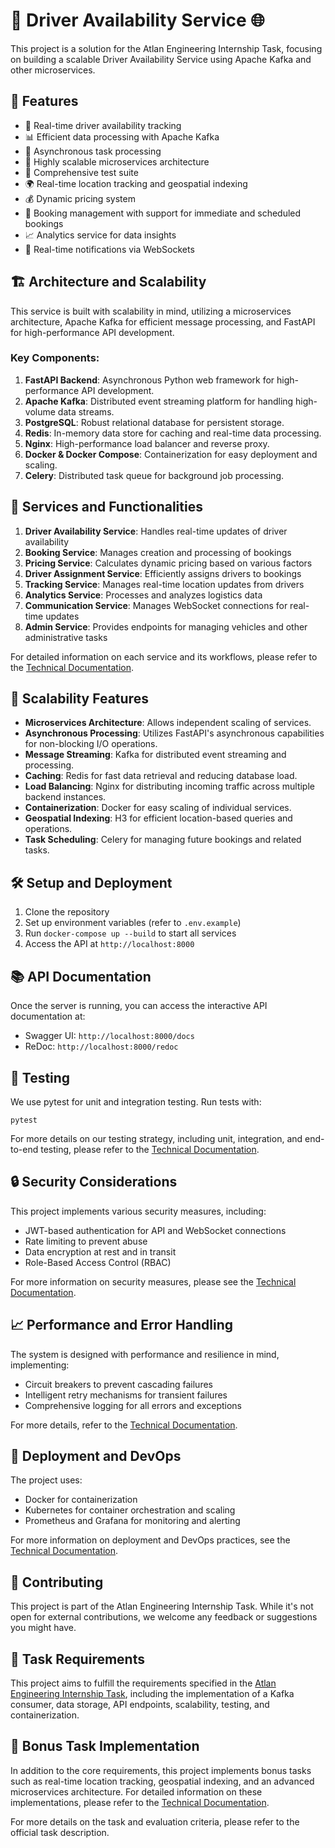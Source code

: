 # 🚚 Driver Availability Service 🌐

This project is a solution for the Atlan Engineering Internship Task, focusing on building a scalable Driver Availability Service using Apache Kafka and other microservices.

## 🌟 Features

- 🚗 Real-time driver availability tracking
- 📊 Efficient data processing with Apache Kafka
- 🔄 Asynchronous task processing
- 🚀 Highly scalable microservices architecture
- 🧪 Comprehensive test suite
- 🌍 Real-time location tracking and geospatial indexing
- 💰 Dynamic pricing system
- 📅 Booking management with support for immediate and scheduled bookings
- 📈 Analytics service for data insights
- 🔔 Real-time notifications via WebSockets

## 🏗️ Architecture and Scalability

This service is built with scalability in mind, utilizing a microservices architecture, Apache Kafka for efficient message processing, and FastAPI for high-performance API development.

### Key Components:

1. **FastAPI Backend**: Asynchronous Python web framework for high-performance API development.
2. **Apache Kafka**: Distributed event streaming platform for handling high-volume data streams.
3. **PostgreSQL**: Robust relational database for persistent storage.
4. **Redis**: In-memory data store for caching and real-time data processing.
5. **Nginx**: High-performance load balancer and reverse proxy.
6. **Docker & Docker Compose**: Containerization for easy deployment and scaling.
7. **Celery**: Distributed task queue for background job processing.

## 🔄 Services and Functionalities

1. **Driver Availability Service**: Handles real-time updates of driver availability
2. **Booking Service**: Manages creation and processing of bookings
3. **Pricing Service**: Calculates dynamic pricing based on various factors
4. **Driver Assignment Service**: Efficiently assigns drivers to bookings
5. **Tracking Service**: Manages real-time location updates from drivers
6. **Analytics Service**: Processes and analyzes logistics data
7. **Communication Service**: Manages WebSocket connections for real-time updates
8. **Admin Service**: Provides endpoints for managing vehicles and other administrative tasks

For detailed information on each service and its workflows, please refer to the [Technical Documentation](./documentation/documentation.md).

## 🚀 Scalability Features

- **Microservices Architecture**: Allows independent scaling of services.
- **Asynchronous Processing**: Utilizes FastAPI's asynchronous capabilities for non-blocking I/O operations.
- **Message Streaming**: Kafka for distributed event streaming and processing.
- **Caching**: Redis for fast data retrieval and reducing database load.
- **Load Balancing**: Nginx for distributing incoming traffic across multiple backend instances.
- **Containerization**: Docker for easy scaling of individual services.
- **Geospatial Indexing**: H3 for efficient location-based queries and operations.
- **Task Scheduling**: Celery for managing future bookings and related tasks.

## 🛠️ Setup and Deployment

1. Clone the repository
2. Set up environment variables (refer to `.env.example`)
3. Run `docker-compose up --build` to start all services
4. Access the API at `http://localhost:8000`

## 📚 API Documentation

Once the server is running, you can access the interactive API documentation at:

- Swagger UI: `http://localhost:8000/docs`
- ReDoc: `http://localhost:8000/redoc`

## 🧪 Testing

We use pytest for unit and integration testing. Run tests with:

```
pytest
```

For more details on our testing strategy, including unit, integration, and end-to-end testing, please refer to the [Technical Documentation](./documentation/documentation.md#7-testing-strategy).

## 🔒 Security Considerations

This project implements various security measures, including:

- JWT-based authentication for API and WebSocket connections
- Rate limiting to prevent abuse
- Data encryption at rest and in transit
- Role-Based Access Control (RBAC)

For more information on security measures, please see the [Technical Documentation](./documentation/documentation.md#5-security-considerations).

## 📈 Performance and Error Handling

The system is designed with performance and resilience in mind, implementing:

- Circuit breakers to prevent cascading failures
- Intelligent retry mechanisms for transient failures
- Comprehensive logging for all errors and exceptions

For more details, refer to the [Technical Documentation](./documentation/documentation.md#6-error-handling-and-resilience).

## 🚀 Deployment and DevOps

The project uses:

- Docker for containerization
- Kubernetes for container orchestration and scaling
- Prometheus and Grafana for monitoring and alerting

For more information on deployment and DevOps practices, see the [Technical Documentation](./documentation/documentation.md#8-deployment-and-devops).

## 🤝 Contributing

This project is part of the Atlan Engineering Internship Task. While it's not open for external contributions, we welcome any feedback or suggestions you might have.

## 📝 Task Requirements

This project aims to fulfill the requirements specified in the [Atlan Engineering Internship Task](https://atlanhq.notion.site/Atlan-Engineering-Internship-Task-11c0e027187b80c0b036c90057d6806c), including the implementation of a Kafka consumer, data storage, API endpoints, scalability, testing, and containerization.

## 🌟 Bonus Task Implementation

In addition to the core requirements, this project implements bonus tasks such as real-time location tracking, geospatial indexing, and an advanced microservices architecture. For detailed information on these implementations, please refer to the [Technical Documentation](./documentation/documentation.md).

For more details on the task and evaluation criteria, please refer to the official task description.
